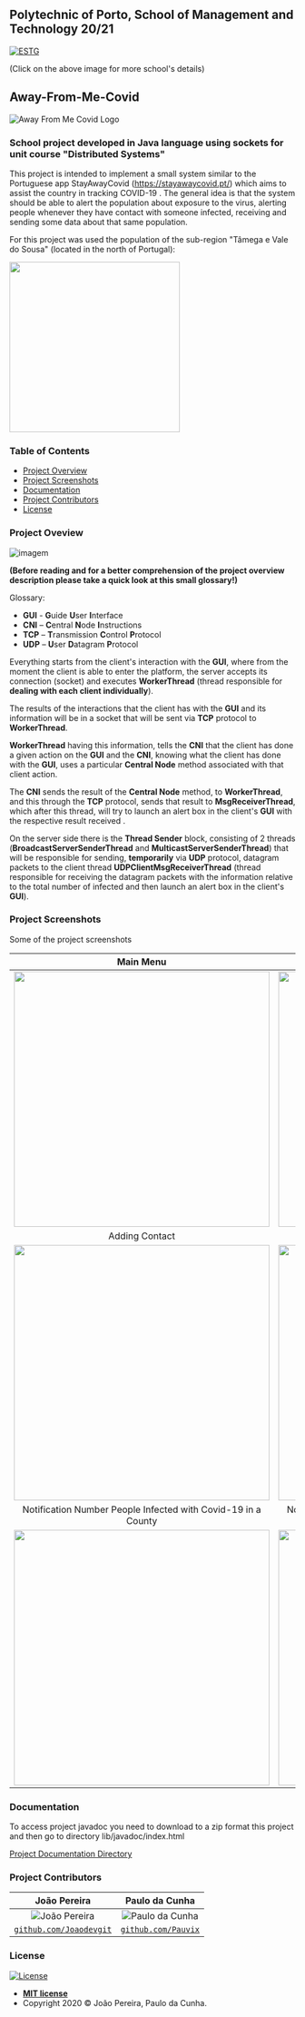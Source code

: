## Polytechnic of Porto, School of Management and Technology 20/21
<a href="https://www.estg.ipp.pt/"><img src="https://user-images.githubusercontent.com/44362304/94424125-9f4d8a00-0181-11eb-84cb-174d8dbde5ec.png" title="ESTG"></a>

(Click on the above image for more school's details)

## Away-From-Me-Covid
![Away From Me Covid Logo](https://user-images.githubusercontent.com/44362304/107673289-c4a0e780-6c8d-11eb-887e-5f56287ea2bf.png)

### School project developed in Java language using sockets for unit course "Distributed Systems"
This project is intended to implement a small system similar to the Portuguese app StayAwayCovid (https://stayawaycovid.pt/) which aims to assist the country in tracking COVID-19 .
The general idea is that the system should be able to alert the population about exposure to the virus, alerting people whenever they have contact with someone infected, receiving and sending some data about that same population.

For this project was used the population of the sub-region "Tâmega e Vale do Sousa" (located in the north of Portugal):

<img src="https://user-images.githubusercontent.com/44362304/107681656-3cbfdb00-6c97-11eb-981a-56b3935da286.png" width="300" height="300">

### Table of Contents

- [Project Overview](#project_overview)
- [Project Screenshots](#project_screenshots)
- [Documentation](#documentation)
- [Project Contributors](#project_contributors)
- [License](#license)

<a name="project_overview"></a>
### Project Oveview
![imagem](https://user-images.githubusercontent.com/44362304/107673660-19dcf900-6c8e-11eb-9b1e-ffbb5d17f614.png)

**(Before reading and for a better comprehension of the project overview description please take a quick look at this small glossary!)**

Glossary:
- **GUI** - **G**uide **U**ser **I**nterface
- **CNI** – **C**entral **N**ode **I**nstructions
- **TCP** – **T**ransmission **C**ontrol **P**rotocol
- **UDP** – **U**ser **D**atagram **P**rotocol

Everything starts from the client's interaction with the **GUI**, where from the moment the client is able to enter the platform, the server accepts its connection (socket) and executes **WorkerThread** (thread responsible for **dealing with each client individually**).

The results of the interactions that the client has with the **GUI** and its information will be in a socket that will be sent via **TCP** protocol to **WorkerThread**.

**WorkerThread** having this information, tells the **CNI** that the client has done a given action on the **GUI** and the **CNI**, knowing what the client has done with the **GUI**, uses a particular **Central Node** method associated with that client action.

The **CNI** sends the result of the **Central Node** method, to **WorkerThread**, and this through the **TCP** protocol, sends that result to **MsgReceiverThread**, which after this thread, will try to launch an alert box in the client's **GUI** with the respective result received .

On the server side there is the **Thread Sender** block, consisting of 2 threads (**BroadcastServerSenderThread** and **MulticastServerSenderThread**) that will be responsible for sending, **temporarily** via **UDP** protocol, datagram packets to the client thread **UDPClientMsgReceiverThread** (thread responsible for receiving the datagram packets with the information relative to the total number of infected and then launch an alert box in the client's **GUI**). 

<a name="project_screenshots"></a>
### Project Screenshots
Some of the project screenshots

| Main Menu | Notification Warning Contact with Close Contact |
| :---: |:---:| 
| <img src="https://user-images.githubusercontent.com/44362304/107680344-a17a3600-6c95-11eb-98bf-97c92ace1970.png" width="450" height="450"> |<img src="https://user-images.githubusercontent.com/44362304/107680339-a0e19f80-6c95-11eb-8827-cc6f2de66987.png" width="450" height="450"> |
| Adding Contact | Covid-19 Test Result |
| <img src="https://user-images.githubusercontent.com/44362304/107680350-a212cc80-6c95-11eb-92ae-5c766569b161.png" width="450" height="450"> | <img src="https://user-images.githubusercontent.com/44362304/107680343-a17a3600-6c95-11eb-86af-d3c98e302895.png" width="450" height="450"> |
| Notification Number People Infected with Covid-19 in a County | Notification Number People Infected with Covid-19 in a Sub-region |
| <img src="https://user-images.githubusercontent.com/44362304/107680346-a212cc80-6c95-11eb-9478-509a449053e6.png" width="450" height="450"> | <img src="https://user-images.githubusercontent.com/44362304/107680349-a212cc80-6c95-11eb-9758-52d9a7098196.png" width="450" height="450"> |


<a name="documentation"></a>
### Documentation
To access project javadoc you need to download to a zip format this project and then go to directory lib/javadoc/index.html
<p><a href="https://github.com/Joaodevgit/Away-From-Me-Covid/tree/main/documentation"> Project Documentation Directory </a></p>

<a name="project_contributors"></a>
### Project Contributors
| João Pereira | Paulo da Cunha |
| :---: |:---:| 
| ![João Pereira](https://avatars2.githubusercontent.com/u/44362304?s=200&u=e779f8e4e1d4788360e7478a675df73f219b42b4&v=3)| ![Paulo da Cunha](https://avatars0.githubusercontent.com/u/39674226?s=200&u=5e980e380bf0b9d7a7f821ddcc6fe6112e026ae9&v=4) |
| <a href="https://github.com/Joaodevgit" target="_blank">`github.com/Joaodevgit`</a> | <a href="https://github.com/Pauvix" target="_blank">`github.com/Pauvix`</a>|

<a name="license"></a>
### License

[![License](http://img.shields.io/:license-mit-blue.svg?style=flat-square)](http://badges.mit-license.org)
- **[MIT license](http://opensource.org/licenses/mit-license.php)**
- Copyright 2020 © João Pereira, Paulo da Cunha.

